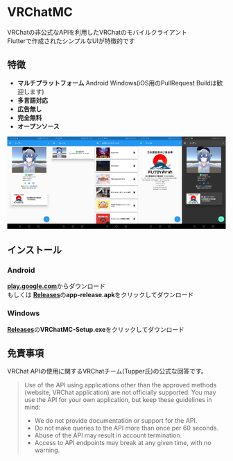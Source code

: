 # VRChatMC

VRChatの非公式なAPIを利用したVRChatのモバイルクライアント<br>
Flutterで作成されたシンプルなUIが特徴的です<br>

## 特徴
- **マルチプラットフォーム**  Android Windows(iOS用のPullRequest Buildは歓迎します)
- **多言語対応**
- **広告無し**
- **完全無料**
- **オープンソース**

<img width="20%" src="docs/img/screenshots1.jpg"><img width="20%" src="docs/img/screenshots2.jpg"><img width="20%" src="docs/img/screenshots3.jpg"><img width="20%" src="docs/img/screenshots4.jpg"><img width="20%" src="docs/img/screenshots5.jpg">

## インストール
### Android
[**play.google.com**](https://play.google.com/store/apps/details?id=com.yuki0311.vrchat_mobile_client)からダウンロード<br>
もしくは
[**Releases**](https://github.com/fa0311/vrchat_mobile_client/releases)の**app-release.apk**をクリックしてダウンロード
### Windows
[**Releases**](https://github.com/fa0311/vrchat_mobile_client/releases)の**VRChatMC-Setup.exe**をクリックしてダウンロード

## 免責事項
VRChat APIの使用に関するVRChatチーム(Tupper氏)の公式な回答です。

> Use of the API using applications other than the approved methods (website, VRChat application) are not officially supported. You may use the API for your own application, but keep these guidelines in mind:
> - We do not provide documentation or support for the API.
> - Do not make queries to the API more than once per 60 seconds.
> - Abuse of the API may result in account termination.
> - Access to API endpoints may break at any given time, with no warning.
